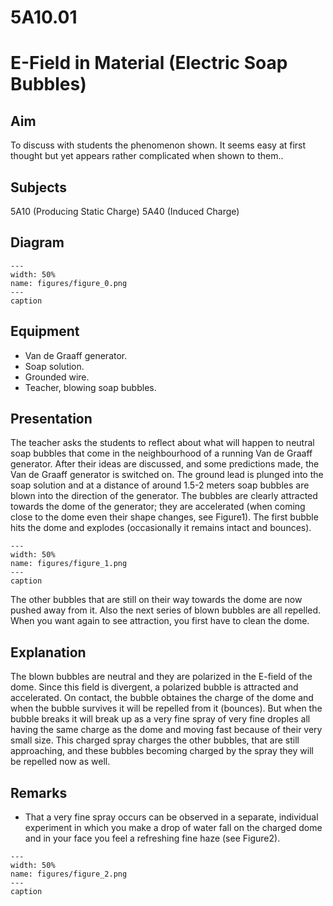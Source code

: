 # 5A10.01 
  # E-Field in Material (Electric Soap Bubbles) 
    
  
## Aim   
 To discuss with students the phenomenon shown. It seems easy at first thought but yet appears rather complicated when shown to them..    
  
## Subjects   
 5A10 (Producing Static Charge) 5A40 (Induced Charge)   
  
## Diagram   
   
```{figure} figures/figure_0.png  
---  
width: 50%  
name: figures/figure_0.png  
---  
caption  
``` 
      
  
## Equipment   
 
 *  Van de Graaff generator. 
 *  Soap solution. 
 *  Grounded wire. 
 *  Teacher, blowing soap bubbles.
     
  
## Presentation   
 The teacher asks the students to reflect about what will happen to neutral soap bubbles that come in the neighbourhood of a running Van de Graaff generator. After their ideas are discussed, and some predictions made, the Van de Graaff generator is switched on. The ground lead is plunged into the soap solution and at a distance of around 1.5-2 meters soap bubbles are blown into the direction of the generator. The bubbles are clearly attracted towards the dome of the generator; they are accelerated (when coming close to the dome even their shape changes, see Figure1). The first bubble hits the dome and explodes (occasionally it remains intact and bounces).     
```{figure} figures/figure_1.png  
---  
width: 50%  
name: figures/figure_1.png  
---  
caption  
``` 
 The other bubbles that are still on their way towards the dome are now pushed away from it. Also the next series of blown bubbles are all repelled. When you want again to see attraction, you first have to clean the dome.      
  
## Explanation   
 The blown bubbles are neutral and they are polarized in the E-field of the dome. Since this field is divergent, a polarized bubble is attracted and accelerated. On contact, the bubble obtaines the charge of the dome and when the bubble survives it will be repelled from it (bounces). But when the bubble breaks it will break up as a very fine spray of very fine droples all having the same charge as the dome and moving fast because of their very small size. This charged spray charges the other bubbles, that are still approaching, and these bubbles becoming charged by the spray they will be repelled now as well.    
  
## Remarks   
 
 *  That a very fine spray occurs can be observed in a separate, individual experiment in which you make a drop of water fall on the charged dome and in your face you feel a refreshing fine haze (see Figure2).    
```{figure} figures/figure_2.png  
---  
width: 50%  
name: figures/figure_2.png  
---  
caption  
```
 
 